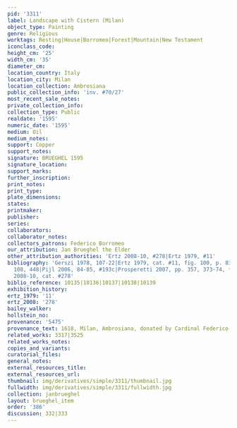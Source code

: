 ```yaml
---
pid: '3311'
label: Landscape with Cistern (Milan)
object_type: Painting
genre: Religious
worktags: Resting|House|Borromeo|Forest|Mountain|New Testament
iconclass_code:
height_cm: '25'
width_cm: '35'
diameter_cm:
location_country: Italy
location_city: Milan
location_collection: Ambrosiana
public_collection_info: 'inv. #70/27'
most_recent_sale_notes:
private_collection_info:
collection_type: Public
realdate: '1595'
numeric_date: '1595'
medium: Oil
medium_notes:
support: Copper
support_notes:
signature: BRUEGHEL 1595
signature_location:
support_marks:
further_inscription:
print_notes:
print_type:
plate_dimensions:
states:
printmaker:
publisher:
series:
collaborators:
collaborator_notes:
collectors_patrons: Federico Borromeo
our_attribution: Jan Brueghel the Elder
other_attribution_authorities: 'Ertz 2008-10, #278|Ertz 1979, #11'
bibliography: 'Gerszi 1978, 107-22|Ertz 1979, cat. #11, fig. 100, p. 83, 90, 92, 107,
  108, 448|Pijl 2006, 84-85, #193c|Prosperetti 2007, pp. 357, 373-74, fig. 115|Ertz
  2008-10, cat. #278'
biblio_reference: 10135|10136|10137|10138|10139
exhibition_history:
ertz_1979: '11'
ertz_2008: '278'
bailey_walker:
hollstein_no:
provenance: '5475'
provenance_text: 1618, Milan, Ambrosiana, donated by Cardinal Federico Borromeo
related_works: 3317|3525
related_works_notes:
copies_and_variants:
curatorial_files:
general_notes:
external_resources_title:
external_resources_url:
thumbnail: img/derivatives/simple/3311/thumbnail.jpg
fullwidth: img/derivatives/simple/3311/fullwidth.jpg
collection: janbrueghel
layout: brueghel_item
order: '386'
discussion: 332|333
---
```

